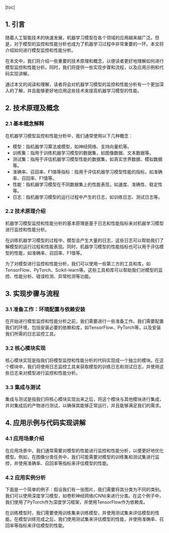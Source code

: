 
[toc]                    
                
                
## 1. 引言

随着人工智能技术的快速发展，机器学习模型在各个领域的应用越来越广泛。但是，对于模型的监控和性能分析也成为了机器学习过程中非常重要的一环。本文将介绍如何进行模型监控和性能分析。

在本文中，我们将介绍一些重要的技术原理和概念，以便读者更好地理解如何进行模型监控和性能分析。同时，我们将提供一些实现步骤和流程，以及应用示例和代码实现讲解。

通过本文的阅读和理解，读者将会对机器学习模型的监控和性能分析有一个更加深入的了解，并且能够更好地应用这些技术来提高机器学习模型的性能。

## 2. 技术原理及概念

### 2.1 基本概念解释

在机器学习模型监控和性能分析中，我们通常使用以下几种概念：

- 模型：指机器学习算法或模型，如神经网络、支持向量机等。
- 训练集：指用于训练机器学习模型的数据集，如图像数据、文本数据等。
- 测试集：指用于评估机器学习模型性能的数据集，如真实世界数据、模拟数据等。
- 准确率、召回率、F1值等指标：指用于评估机器学习模型性能的指标，如准确率、召回率、F1值等。
- 性能：指机器学习模型在不同数据集上的性能表现，如速度、准确性、稳定性等。
- 日志：指机器学习模型的运行过程中产生的日志，如训练日志、测试日志等。

### 2.2 技术原理介绍

机器学习模型监控和性能分析的基本原理是基于日志和性能指标来对机器学习模型进行监控和性能分析。

在训练机器学习模型的过程中，模型会产生大量的日志，这些日志可以帮助我们了解模型的运行过程和性能表现。同时，机器学习模型的性能指标也可以用于评估模型的性能，如准确率、召回率、F1值等。

为了对模型进行监控和性能分析，我们可以使用一些第三方的工具和库，如TensorFlow、PyTorch、Scikit-learn等。这些工具和库可以帮助我们对模型的监控、性能分析、错误检测、异常检测等功能。

## 3. 实现步骤与流程

### 3.1 准备工作：环境配置与依赖安装

在开始进行模型监控和性能分析之前，我们需要进行一些准备工作。我们需要配置我们的环境，包括安装必要的依赖和库，如TensorFlow、PyTorch等，以及安装我们所需的日志监控工具。

### 3.2 核心模块实现

核心模块实现是指我们将模型监控和性能分析的代码实现成一个独立的模块。在这个模块中，我们将使用日志监控工具来获取模型的训练日志和测试日志，并使用这些日志来对模型进行监控和性能分析。

### 3.3 集成与测试

集成与测试是指我们将核心模块实现出来之后，将这个模块与其他模块进行集成，并对集成后的产物进行测试，以确保其能够正常运行，并且能够满足我们的需求。

## 4. 应用示例与代码实现讲解

### 4.1 应用场景介绍

在应用场景中，我们通常需要对模型的性能进行监控和性能分析，以便更好地优化模型。例如，在图像分类任务中，我们可能需要对模型的训练集和测试集进行监控，并使用准确率、召回率等指标来评估模型的性能。

### 4.2 应用实例分析

下面是一个简单的例子：假设我们有一张图片，我们需要将其分类为不同的类别。我们可以使用深度学习模型，如卷积神经网络(CNN)来进行分类。在这个例子中，我们使用了PyTorch作为深度学习框架，并使用TensorFlow作为依赖库。

在训练模型时，我们需要使用训练集来训练模型，并使用测试集来评估模型的性能。在模型训练完成之后，我们使用测试集来评估模型的性能，并使用准确率、召回率等指标来评估模型的性能。

